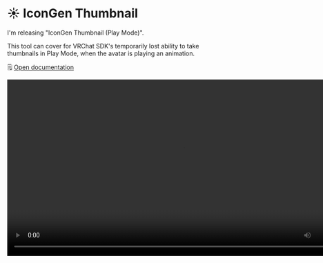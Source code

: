 ﻿# ☀️ IconGen Thumbnail

I'm releasing "IconGen Thumbnail (Play Mode)".

This tool can cover for VRChat SDK's temporarily lost ability to take thumbnails in Play Mode, when the avatar is playing an animation.

🗒️ [Open documentation](/docs/products/icon-gen#capture-thumbnails-for-vrchat-in-play-mode')

<video controls width="816">
    <source src={'https://downscale.srv.hai-vr.dev/assets/docs/2023-09-12-p0-thumb-trim-f.mp4' ?? require('./img/2023-09-12-p0-thumb-trim-f.mp4').default}/>
</video>
